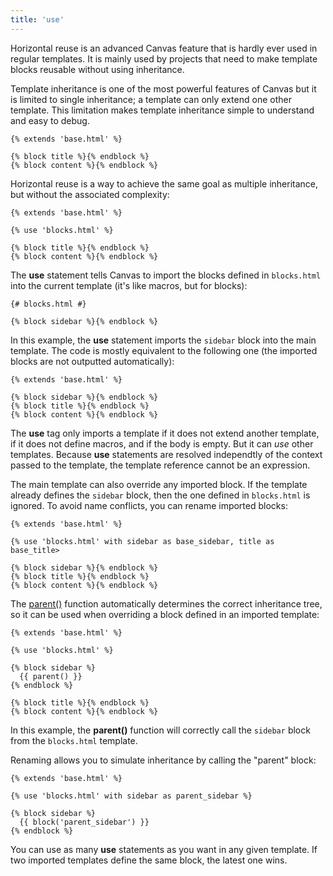 ```yaml
---
title: 'use'
---
```


Horizontal reuse is an advanced Canvas feature that is hardly ever used in regular templates. It is mainly used by projects that need to make template blocks reusable without using inheritance.

Template inheritance is one of the most powerful features of Canvas but it is limited to single inheritance; a template can only extend one other template. This limitation makes template inheritance simple to understand and easy to debug.

```canvas
{% extends 'base.html' %}

{% block title %}{% endblock %}
{% block content %}{% endblock %}
```

Horizontal reuse is a way to achieve the same goal as multiple inheritance, but without the associated complexity:

```canvas
{% extends 'base.html' %}

{% use 'blocks.html' %}

{% block title %}{% endblock %}
{% block content %}{% endblock %}
```

The **use** statement tells Canvas to import the blocks defined in `blocks.html` into the current template (it's like macros, but for blocks):

```canvas
{# blocks.html #}

{% block sidebar %}{% endblock %}
```

In this example, the **use** statement imports the `sidebar` block into the main template. The code is mostly equivalent to the following one (the imported blocks are not outputted automatically):

```canvas
{% extends 'base.html' %}

{% block sidebar %}{% endblock %}
{% block title %}{% endblock %}
{% block content %}{% endblock %}
```

The **use** tag only imports a template if it does not extend another template, if it does not define macros, and if the body is empty. But it can _use_ other templates. Because **use** statements are resolved independtly of the context passed to the template, the template reference cannot be an expression.

The main template can also override any imported block. If the template already defines the `sidebar` block, then the one defined in `blocks.html` is ignored. To avoid name conflicts, you can rename imported blocks:

```canvas
{% extends 'base.html' %}

{% use 'blocks.html' with sidebar as base_sidebar, title as base_title>

{% block sidebar %}{% endblock %}
{% block title %}{% endblock %}
{% block content %}{% endblock %}
```

The [parent()](/docs/canvas/functions/parent) function automatically determines the correct inheritance tree, so it can be used when overriding a block defined in an imported template:

```canvas
{% extends 'base.html' %}

{% use 'blocks.html' %}

{% block sidebar %}
  {{ parent() }}
{% endblock %}

{% block title %}{% endblock %}
{% block content %}{% endblock %}
```

In this example, the **parent()** function will correctly call the `sidebar` block from the `blocks.html` template.

Renaming allows you to simulate inheritance by calling the "parent" block:

```canvas
{% extends 'base.html' %}

{% use 'blocks.html' with sidebar as parent_sidebar %}

{% block sidebar %}
  {{ block('parent_sidebar') }}
{% endblock %}
```

You can use as many **use** statements as you want in any given template. If two imported templates define the same block, the latest one wins.
